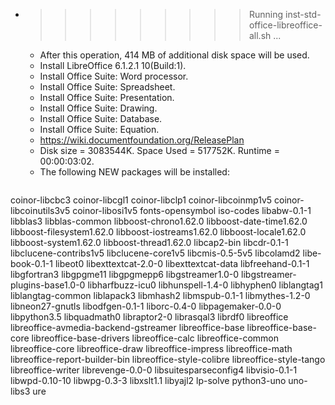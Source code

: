 * >>>>>>>>> Running inst-std-office-libreoffice-all.sh ...
  * After this operation, 414 MB of additional disk space will be used.
  * Install LibreOffice 6.1.2.1 10(Build:1).
  * Install Office Suite: Word processor.
  * Install Office Suite: Spreadsheet.
  * Install Office Suite: Presentation.
  * Install Office Suite: Drawing.
  * Install Office Suite: Database.
  * Install Office Suite: Equation.
  * https://wiki.documentfoundation.org/ReleasePlan
  * Disk size = 3083544K. Space Used = 517752K. Runtime = 00:00:03:02.
  * The following NEW packages will be installed:
  ```bash
coinor-libcbc3 coinor-libcgl1 coinor-libclp1 coinor-libcoinmp1v5 coinor-libcoinutils3v5
coinor-libosi1v5 fonts-opensymbol iso-codes libabw-0.1-1 libblas3
libblas-common libboost-chrono1.62.0 libboost-date-time1.62.0 libboost-filesystem1.62.0 libboost-iostreams1.62.0
libboost-locale1.62.0 libboost-system1.62.0 libboost-thread1.62.0 libcap2-bin libcdr-0.1-1
libclucene-contribs1v5 libclucene-core1v5 libcmis-0.5-5v5 libcolamd2 libe-book-0.1-1
libeot0 libexttextcat-2.0-0 libexttextcat-data libfreehand-0.1-1 libgfortran3
libgpgme11 libgpgmepp6 libgstreamer1.0-0 libgstreamer-plugins-base1.0-0 libharfbuzz-icu0
libhunspell-1.4-0 libhyphen0 liblangtag1 liblangtag-common liblapack3
libmhash2 libmspub-0.1-1 libmythes-1.2-0 libneon27-gnutls libodfgen-0.1-1
liborc-0.4-0 libpagemaker-0.0-0 libpython3.5 libquadmath0 libraptor2-0
librasqal3 librdf0 libreoffice libreoffice-avmedia-backend-gstreamer libreoffice-base
libreoffice-base-core libreoffice-base-drivers libreoffice-calc libreoffice-common libreoffice-core
libreoffice-draw libreoffice-impress libreoffice-math libreoffice-report-builder-bin libreoffice-style-colibre
libreoffice-style-tango libreoffice-writer librevenge-0.0-0 libsuitesparseconfig4 libvisio-0.1-1
libwpd-0.10-10 libwpg-0.3-3 libxslt1.1 libyajl2 lp-solve
python3-uno uno-libs3 ure
  ```
